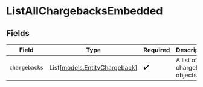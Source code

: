 # ListAllChargebacksEmbedded


## Fields

| Field                                                          | Type                                                           | Required                                                       | Description                                                    |
| -------------------------------------------------------------- | -------------------------------------------------------------- | -------------------------------------------------------------- | -------------------------------------------------------------- |
| `chargebacks`                                                  | List[[models.EntityChargeback](../models/entitychargeback.md)] | :heavy_check_mark:                                             | A list of chargeback objects.                                  |